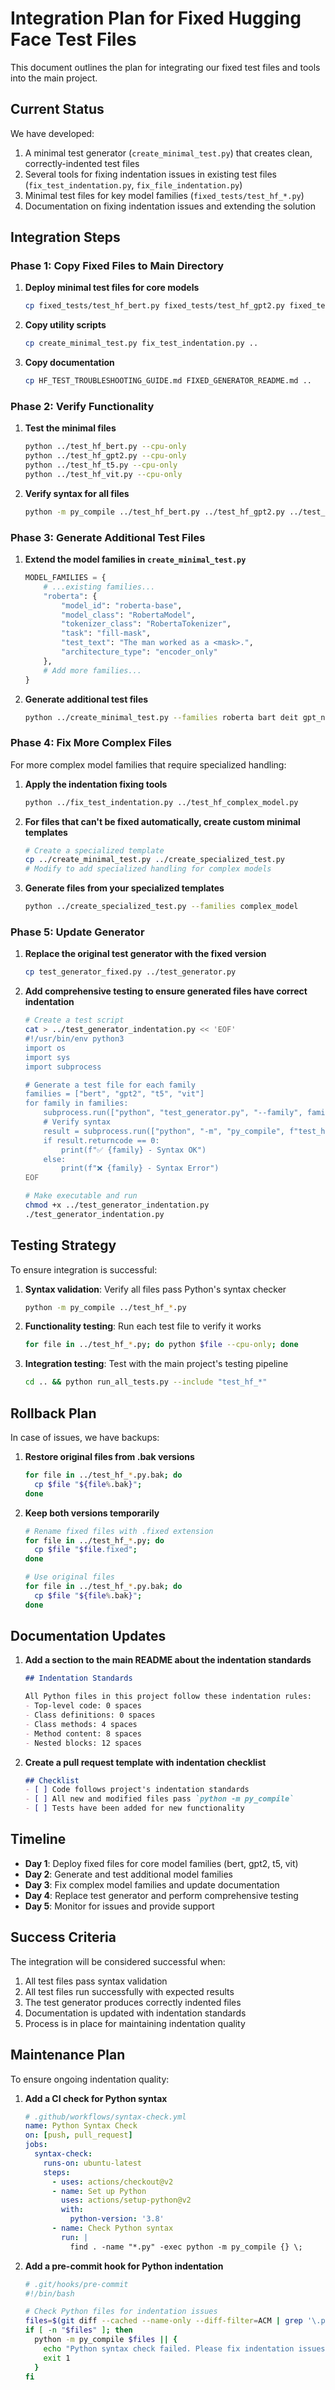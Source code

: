 # Integration Plan for Fixed Hugging Face Test Files

This document outlines the plan for integrating our fixed test files and tools into the main project.

## Current Status

We have developed:

1. A minimal test generator (`create_minimal_test.py`) that creates clean, correctly-indented test files
2. Several tools for fixing indentation issues in existing test files (`fix_test_indentation.py`, `fix_file_indentation.py`)
3. Minimal test files for key model families (`fixed_tests/test_hf_*.py`)
4. Documentation on fixing indentation issues and extending the solution

## Integration Steps

### Phase 1: Copy Fixed Files to Main Directory

1. **Deploy minimal test files for core models**
   ```bash
   cp fixed_tests/test_hf_bert.py fixed_tests/test_hf_gpt2.py fixed_tests/test_hf_t5.py fixed_tests/test_hf_vit.py ..
   ```

2. **Copy utility scripts**
   ```bash
   cp create_minimal_test.py fix_test_indentation.py ..
   ```

3. **Copy documentation**
   ```bash
   cp HF_TEST_TROUBLESHOOTING_GUIDE.md FIXED_GENERATOR_README.md ..
   ```

### Phase 2: Verify Functionality

1. **Test the minimal files**
   ```bash
   python ../test_hf_bert.py --cpu-only
   python ../test_hf_gpt2.py --cpu-only
   python ../test_hf_t5.py --cpu-only
   python ../test_hf_vit.py --cpu-only
   ```

2. **Verify syntax for all files**
   ```bash
   python -m py_compile ../test_hf_bert.py ../test_hf_gpt2.py ../test_hf_t5.py ../test_hf_vit.py
   ```

### Phase 3: Generate Additional Test Files

1. **Extend the model families in `create_minimal_test.py`**
   ```python
   MODEL_FAMILIES = {
       # ...existing families...
       "roberta": {
           "model_id": "roberta-base",
           "model_class": "RobertaModel",
           "tokenizer_class": "RobertaTokenizer",
           "task": "fill-mask",
           "test_text": "The man worked as a <mask>.",
           "architecture_type": "encoder_only"
       },
       # Add more families...
   }
   ```

2. **Generate additional test files**
   ```bash
   python ../create_minimal_test.py --families roberta bart deit gpt_neo
   ```

### Phase 4: Fix More Complex Files

For more complex model families that require specialized handling:

1. **Apply the indentation fixing tools**
   ```bash
   python ../fix_test_indentation.py ../test_hf_complex_model.py
   ```

2. **For files that can't be fixed automatically, create custom minimal templates**
   ```bash
   # Create a specialized template
   cp ../create_minimal_test.py ../create_specialized_test.py
   # Modify to add specialized handling for complex models
   ```

3. **Generate files from your specialized templates**
   ```bash
   python ../create_specialized_test.py --families complex_model
   ```

### Phase 5: Update Generator

1. **Replace the original test generator with the fixed version**
   ```bash
   cp test_generator_fixed.py ../test_generator.py
   ```

2. **Add comprehensive testing to ensure generated files have correct indentation**
   ```bash
   # Create a test script
   cat > ../test_generator_indentation.py << 'EOF'
   #!/usr/bin/env python3
   import os
   import sys
   import subprocess
   
   # Generate a test file for each family
   families = ["bert", "gpt2", "t5", "vit"]
   for family in families:
       subprocess.run(["python", "test_generator.py", "--family", family])
       # Verify syntax
       result = subprocess.run(["python", "-m", "py_compile", f"test_hf_{family}.py"])
       if result.returncode == 0:
           print(f"✅ {family} - Syntax OK")
       else:
           print(f"❌ {family} - Syntax Error")
   EOF
   
   # Make executable and run
   chmod +x ../test_generator_indentation.py
   ./test_generator_indentation.py
   ```

## Testing Strategy

To ensure integration is successful:

1. **Syntax validation**: Verify all files pass Python's syntax checker
   ```bash
   python -m py_compile ../test_hf_*.py
   ```

2. **Functionality testing**: Run each test file to verify it works
   ```bash
   for file in ../test_hf_*.py; do python $file --cpu-only; done
   ```

3. **Integration testing**: Test with the main project's testing pipeline
   ```bash
   cd .. && python run_all_tests.py --include "test_hf_*"
   ```

## Rollback Plan

In case of issues, we have backups:

1. **Restore original files from .bak versions**
   ```bash
   for file in ../test_hf_*.py.bak; do 
     cp $file "${file%.bak}"; 
   done
   ```

2. **Keep both versions temporarily**
   ```bash
   # Rename fixed files with .fixed extension
   for file in ../test_hf_*.py; do
     cp $file "$file.fixed";
   done
   
   # Use original files
   for file in ../test_hf_*.py.bak; do
     cp $file "${file%.bak}";
   done
   ```

## Documentation Updates

1. **Add a section to the main README about the indentation standards**
   ```markdown
   ## Indentation Standards
   
   All Python files in this project follow these indentation rules:
   - Top-level code: 0 spaces
   - Class definitions: 0 spaces
   - Class methods: 4 spaces
   - Method content: 8 spaces
   - Nested blocks: 12 spaces
   ```

2. **Create a pull request template with indentation checklist**
   ```markdown
   ## Checklist
   - [ ] Code follows project's indentation standards
   - [ ] All new and modified files pass `python -m py_compile`
   - [ ] Tests have been added for new functionality
   ```

## Timeline

- **Day 1**: Deploy fixed files for core model families (bert, gpt2, t5, vit)
- **Day 2**: Generate and test additional model families
- **Day 3**: Fix complex model families and update documentation
- **Day 4**: Replace test generator and perform comprehensive testing
- **Day 5**: Monitor for issues and provide support

## Success Criteria

The integration will be considered successful when:

1. All test files pass syntax validation
2. All test files run successfully with expected results
3. The test generator produces correctly indented files
4. Documentation is updated with indentation standards
5. Process is in place for maintaining indentation quality

## Maintenance Plan

To ensure ongoing indentation quality:

1. **Add a CI check for Python syntax**
   ```yaml
   # .github/workflows/syntax-check.yml
   name: Python Syntax Check
   on: [push, pull_request]
   jobs:
     syntax-check:
       runs-on: ubuntu-latest
       steps:
         - uses: actions/checkout@v2
         - name: Set up Python
           uses: actions/setup-python@v2
           with:
             python-version: '3.8'
         - name: Check Python syntax
           run: |
             find . -name "*.py" -exec python -m py_compile {} \;
   ```

2. **Add a pre-commit hook for Python indentation**
   ```bash
   # .git/hooks/pre-commit
   #!/bin/bash
   
   # Check Python files for indentation issues
   files=$(git diff --cached --name-only --diff-filter=ACM | grep '\.py$')
   if [ -n "$files" ]; then
     python -m py_compile $files || {
       echo "Python syntax check failed. Please fix indentation issues."
       exit 1
     }
   fi
   ```